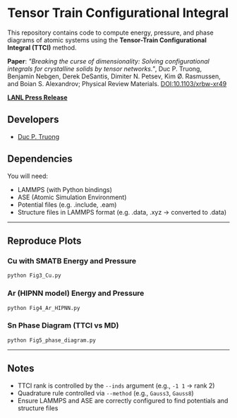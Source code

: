 # Tensor Train Configurational Integral

This repository contains code to compute energy, pressure, and phase diagrams of atomic systems using the **Tensor-Train Configurational Integral (TTCI)** method.

**Paper**: _"Breaking the curse of dimensionality: Solving configurational integrals for crystalline solids by tensor networks."_,
Duc P. Truong, Benjamin Nebgen, Derek DeSantis, Dimiter N. Petsev, Kim Ø. Rasmussen, and Boian S. Alexandrov;
Physical Review Materials. [DOI:10.1103/xrbw-xr49](https://doi.org/10.1103/xrbw-xr49)

**[LANL Press Release](https://www.lanl.gov/media/news/0915-thor-ai)**

## Developers
 - [Duc P. Truong](https://github.com/ducptruong)

## Dependencies

You will need:

- LAMMPS (with Python bindings)
- ASE (Atomic Simulation Environment)
- Potential files (e.g. .include, .eam)
- Structure files in LAMMPS format (e.g. .data, .xyz → converted to .data)

---

## Reproduce Plots

### Cu with SMATB Energy and Pressure

    python Fig3_Cu.py

### Ar (HIPNN model) Energy and Pressure

    python Fig4_Ar_HIPNN.py

### Sn Phase Diagram (TTCI vs MD)

    python Fig5_phase_diagram.py

---

## Notes

- TTCI rank is controlled by the `--inds` argument (e.g., `-1 1` → rank 2)
- Quadrature rule controlled via `--method` (e.g., `Gauss3`, `Gauss8`)
- Ensure LAMMPS and ASE are correctly configured to find potentials and structure files
